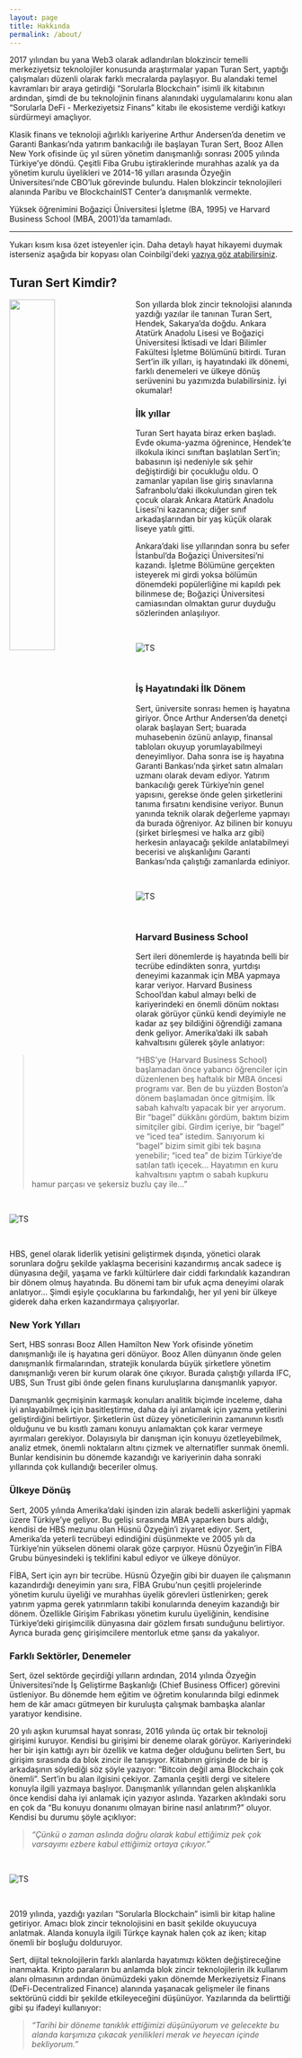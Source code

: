 ```yaml
---
layout: page
title: Hakkında
permalink: /about/
---
```


2017 yılından bu yana Web3 olarak adlandırılan blokzincir temelli merkeziyetsiz teknolojiler konusunda araştırmalar yapan Turan Sert, yaptığı çalışmaları düzenli olarak farklı mecralarda paylaşıyor. Bu alandaki temel kavramları bir araya getirdiği “Sorularla Blockchain” isimli ilk kitabının ardından, şimdi de bu teknolojinin finans alanındaki uygulamalarını konu alan “Sorularla DeFi - Merkeziyetsiz Finans” kitabı ile ekosisteme verdiği katkıyı sürdürmeyi amaçlıyor.

Klasik finans ve teknoloji ağırlıklı kariyerine Arthur Andersen’da denetim ve Garanti Bankası’nda yatırım bankacılığı ile başlayan Turan Sert, Booz Allen New York ofisinde üç yıl süren yönetim danışmanlığı sonrası 2005 yılında Türkiye’ye döndü. Çeşitli Fiba Grubu iştiraklerinde murahhas azalık ya da yönetim kurulu üyelikleri ve 2014-16 yılları arasında Özyeğin Üniversitesi’nde CBO’luk görevinde bulundu. Halen blokzincir teknolojileri alanında Paribu ve BlockchainIST Center’a danışmanlık vermekte.

Yüksek öğrenimini Boğaziçi Üniversitesi İşletme (BA, 1995) ve Harvard Business School (MBA, 2001)’da tamamladı.

---

Yukarı kısım kısa özet isteyenler için. Daha detaylı hayat hikayemi duymak isterseniz aşağıda bir kopyası olan Coinbilgi'deki [yazıya göz atabilirsiniz](https://www.coinbilgi.net/turan-sert-kimdir/). 

## Turan Sert Kimdir?


<img align="left" src="/assets/TS_1_800.jpg" style="width:40%; padding-right:20px">  

Son yıllarda blok zincir teknolojisi alanında yazdığı yazılar ile tanınan Turan Sert, Hendek, Sakarya’da doğdu. Ankara Atatürk Anadolu Lisesi ve Boğaziçi Üniversitesi İktisadi ve İdari Bilimler Fakültesi İşletme Bölümünü bitirdi. Turan Sert’in ilk yılları, iş hayatındaki ilk dönemi, farklı denemeleri ve ülkeye dönüş serüvenini bu yazımızda bulabilirsiniz. İyi okumalar!


### İlk yıllar
Turan Sert hayata biraz erken başladı. Evde okuma-yazma öğrenince, Hendek’te ilkokula ikinci sınıftan başlatılan Sert’in; babasının işi nedeniyle sık şehir değiştirdiği bir çocukluğu oldu. O zamanlar yapılan lise giriş sınavlarına Safranbolu’daki ilkokulundan giren tek çocuk olarak Ankara Atatürk Anadolu Lisesi’ni kazanınca; diğer sınıf arkadaşlarından bir yaş küçük olarak liseye yatılı gitti.

Ankara’daki lise yıllarından sonra bu sefer İstanbul’da Boğaziçi Üniversitesi’ni kazandı. İşletme Bölümüne gerçekten isteyerek mi girdi yoksa bölümün dönemdeki popülerliğine mi kapıldı pek bilinmese de; Boğaziçi Üniversitesi camiasından olmaktan gurur duyduğu sözlerinden anlaşılıyor.

&nbsp;

![TS](/assets/TS_2.jpg)

&nbsp;

### İş Hayatındaki İlk Dönem
Sert, üniversite sonrası hemen iş hayatına giriyor. Önce Arthur Andersen’da denetçi olarak başlayan Sert; buarada  muhasebenin özünü anlayıp, finansal tabloları okuyup yorumlayabilmeyi deneyimliyor. Daha sonra ise iş hayatına Garanti Bankası’nda şirket satın almaları uzmanı olarak devam ediyor. Yatırım bankacılığı gerek Türkiye’nin genel yapısını, gerekse önde gelen şirketlerini tanıma fırsatını kendisine veriyor. Bunun yanında teknik olarak değerleme yapmayı da burada öğreniyor. Az bilinen bir konuyu (şirket birleşmesi ve halka arz gibi) herkesin anlayacağı şekilde anlatabilmeyi becerisi ve alışkanlığını Garanti Bankası’nda çalıştığı zamanlarda ediniyor.


&nbsp;


![TS](/assets/TS_3_800.jpg)

&nbsp;

### Harvard Business School
Sert ileri dönemlerde iş hayatında belli bir tecrübe edindikten sonra, yurtdışı deneyimi kazanmak için MBA yapmaya karar veriyor. Harvard Business School’dan kabul almayı belki de kariyerindeki en önemli dönüm noktası olarak görüyor çünkü kendi deyimiyle ne kadar az şey bildiğini öğrendiği zamana denk geliyor. Amerika’daki ilk sabah kahvaltısını gülerek şöyle anlatıyor:

>“HBS’ye (Harvard Business School) başlamadan önce yabancı öğrenciler için düzenlenen beş haftalık bir MBA öncesi programı var. Ben de bu yüzden Boston’a dönem başlamadan önce gitmişim. İlk sabah kahvaltı yapacak bir yer arıyorum. Bir “bagel” dükkânı gördüm, baktım bizim simitçiler gibi. Girdim içeriye, bir “bagel” ve “iced tea” istedim. Sanıyorum ki “bagel” bizim simit gibi tek başına yenebilir; “iced tea” de bizim Türkiye’de satılan tatlı içecek… Hayatımın en kuru kahvaltısını yaptım o sabah kupkuru hamur parçası ve şekersiz buzlu çay ile…”

&nbsp;

![TS](/assets/TS_4.jpg)

&nbsp;

HBS, genel olarak liderlik yetisini geliştirmek dışında, yönetici olarak sorunlara doğru şekilde yaklaşma becerisini kazandırmış ancak sadece iş dünyasına değil, yaşama ve farklı kültürlere dair ciddi farkındalık kazandıran bir dönem olmuş hayatında. Bu dönemi tam bir ufuk açma deneyimi olarak anlatıyor… Şimdi eşiyle çocuklarına bu farkındalığı, her yıl yeni bir ülkeye giderek daha erken kazandırmaya çalışıyorlar.

### New York Yılları
Sert, HBS sonrası Booz Allen Hamilton New York ofisinde yönetim danışmanlığı ile iş hayatına geri dönüyor. Booz Allen dünyanın önde gelen danışmanlık firmalarından, stratejik konularda büyük şirketlere yönetim danışmanlığı veren bir kurum olarak öne çıkıyor. Burada çalıştığı yıllarda IFC, UBS, Sun Trust gibi önde gelen finans kuruluşlarına danışmanlık yapıyor.

Danışmanlık geçmişinin karmaşık konuları analitik biçimde inceleme, daha iyi anlayabilmek için basitleştirme, daha da iyi anlamak için yazma yetilerini geliştirdiğini belirtiyor. Şirketlerin üst düzey yöneticilerinin zamanının kısıtlı olduğunu ve bu kısıtlı zamanı konuyu anlamaktan çok karar vermeye ayırmaları gerekiyor. Dolayısıyla bir danışman için konuyu özetleyebilmek, analiz etmek, önemli noktaların altını çizmek ve alternatifler sunmak önemli. Bunlar kendisinin bu dönemde kazandığı ve kariyerinin daha sonraki yıllarında çok kullandığı beceriler olmuş.

### Ülkeye Dönüş
Sert, 2005 yılında Amerika’daki işinden izin alarak bedelli askerliğini yapmak üzere Türkiye’ye geliyor. Bu gelişi sırasında MBA yaparken burs aldığı, kendisi de HBS mezunu olan Hüsnü Özyeğin’i ziyaret ediyor. Sert, Amerika’da yeterli tecrübeyi edindiğini düşünmekte ve 2005 yılı da Türkiye’nin yükselen dönemi olarak göze çarpıyor. Hüsnü Özyeğin’in FİBA Grubu bünyesindeki iş teklifini kabul ediyor ve ülkeye dönüyor.

FİBA, Sert için ayrı bir tecrübe. Hüsnü Özyeğin gibi bir duayen ile çalışmanın kazandırdığı deneyimin yanı sıra, FİBA Grubu’nun çeşitli projelerinde yönetim kurulu üyeliği ve murahhas üyelik görevleri üstlenirken; gerek yatırım yapma gerek yatırımların takibi konularında deneyim kazandığı bir dönem. Özellikle Girişim Fabrikası yönetim kurulu üyeliğinin, kendisine Türkiye’deki girişimcilik dünyasına dair gözlem fırsatı sunduğunu belirtiyor. Ayrıca burada genç girişimcilere mentorluk etme şansı da yakalıyor.

### Farklı Sektörler, Denemeler
Sert, özel sektörde geçirdiği yılların ardından, 2014 yılında Özyeğin Üniversitesi’nde İş Geliştirme Başkanlığı (Chief Business Officer) görevini üstleniyor. Bu dönemde hem eğitim ve öğretim konularında bilgi edinmek hem de kâr amacı gütmeyen bir kuruluşta çalışmak bambaşka alanlar yaratıyor kendisine.

20 yılı aşkın kurumsal hayat sonrası, 2016 yılında üç ortak bir teknoloji girişimi kuruyor. Kendisi bu girişimi bir deneme olarak görüyor. Kariyerindeki her bir işin kattığı ayrı bir özellik ve katma değer olduğunu belirten Sert, bu girişim sırasında da blok zincir ile tanışıyor. Kitabının girişinde de bir iş arkadaşının söylediği söz şöyle yazıyor: “Bitcoin değil ama Blockchain çok önemli”. Sert’in bu alan ilgisini çekiyor. Zamanla çeşitli dergi ve sitelere konuyla ilgili yazmaya başlıyor. Danışmanlık yıllarından gelen alışkanlıkla önce kendisi daha iyi anlamak için yazıyor aslında. Yazarken aklındaki soru en çok da “Bu konuyu donanımı olmayan birine nasıl anlatırım?” oluyor. Kendisi bu durumu şöyle açıklıyor:

>*“Çünkü o zaman aslında doğru olarak kabul ettiğimiz pek çok varsayımı ezbere kabul ettiğimiz ortaya çıkıyor.”*


&nbsp;

![TS](/assets/TS_5.jpg)

&nbsp;

2019 yılında, yazdığı yazıları “Sorularla Blockchain” isimli bir kitap haline getiriyor. Amacı blok zincir teknolojisini en basit şekilde okuyucuya anlatmak. Alanda konuyla ilgili Türkçe kaynak halen çok az iken; kitap önemli bir boşluğu dolduruyor.

Sert, dijital teknolojilerin farklı alanlarda hayatımızı kökten değiştireceğine inanmakta. Kripto paraların bu anlamda blok zincir teknolojilerin ilk kullanım alanı olmasının ardından önümüzdeki yakın dönemde Merkeziyetsiz Finans (DeFi-Decentralized Finance) alanında yaşanacak gelişmeler ile finans sektörünü ciddi bir şekilde etkileyeceğini düşünüyor. Yazılarında da belirttiği gibi şu ifadeyi kullanıyor:

>*“Tarihi bir döneme tanıklık ettiğimizi düşünüyorum ve gelecekte bu alanda karşımıza çıkacak yenilikleri merak ve heyecan içinde bekliyorum.”*
